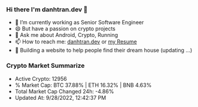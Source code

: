 ### Hi there I'm danhtran.dev 👋

- 🔭 I’m currently working as Senior Software Engineer
- 😄 But have a passion on crypto projects
- 💬 Ask me about Android, Crypto, Running 
- 📫 How to reach me: <a href="https://danhtran.dev" target="_blank">danhtran.dev</a> or <a href="Developer-Resume.pdf" target="_blank">my Resume</a>
- 🌱 Building a website to help people find their dream house (updating ...)

### Crypto Market Summarize
- Active Crypto: 12956
- % Market Cap: BTC 37.88% | ETH 16.32% | BNB 4.63%
- Total Market Cap Changed 24h: -4.86%
- Updated At: 9/28/2022, 12:42:37 PM
